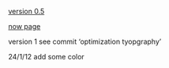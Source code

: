 [version 0.5](https://lazyykurt.github.io/chairweb/)

[now page](https://lazyykurt.github.io/design/)

version 1 see commit ‘optimization tyopgraphy’

24/1/12  add some color
